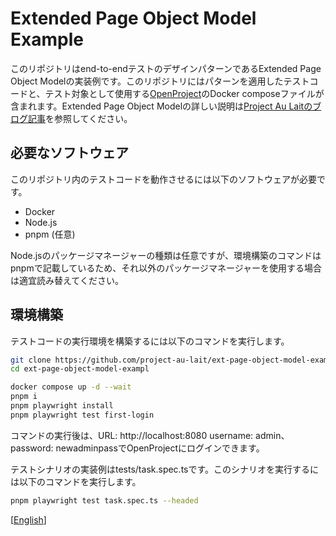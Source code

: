 # Extended Page Object Model Example

このリポジトリはend-to-endテストのデザインパターンであるExtended Page Object Modelの実装例です。このリポジトリにはパターンを適用したテストコードと、テスト対象として使用する[OpenProject](https://www.openproject.org/)のDocker composeファイルが含まれます。Extended Page Object Modelの詳しい説明は[Project Au Laitのブログ記事]()を参照してください。

## 必要なソフトウェア

このリポジトリ内のテストコードを動作させるには以下のソフトウェアが必要です。

- Docker
- Node.js
- pnpm (任意)

Node.jsのパッケージマネージャーの種類は任意ですが、環境構築のコマンドはpnpmで記載しているため、それ以外のパッケージマネージャーを使用する場合は適宜読み替えてください。

## 環境構築

テストコードの実行環境を構築するには以下のコマンドを実行します。

```sh
git clone https://github.com/project-au-lait/ext-page-object-model-example.git
cd ext-page-object-model-exampl

docker compose up -d --wait
pnpm i
pnpm playwright install
pnpm playwright test first-login
```

コマンドの実行後は、URL: http://localhost:8080 username: admin、password: newadminpassでOpenProjectにログインできます。

テストシナリオの実装例はtests/task.spec.tsです。このシナリオを実行するには以下のコマンドを実行します。

```sh
pnpm playwright test task.spec.ts --headed
```

[[English](README.md)]